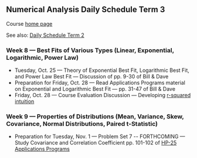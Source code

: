 ## Numerical Analysis Daily Schedule Term 3

Course [home page](./)

See also: [Daily Schedule Term 2](./daily_schedule_term_2.html)

### Week 8 &mdash; Best Fits of Various Types (Linear, Exponential, Logarithmic, Power Law)

* Tuesday, Oct. 25 &mdash; Theory of Exponential Best Fit, Logarithmic Best Fit, and Power Law Best Fit &mdash; Discussion of pp. 9-30 of Bill &amp; Dave 
* Preparation for Friday, Oct. 28 &mdash; Read Applications Programs material on Exponential and Logarithmic Best Fit &mdash; pp. 31-47 of Bill &amp; Dave
* Friday, Oct. 28 &mdash; Course Evaluation Discussion &mdash; Developing [r-squared intuition](./resources/RSquaredIntuition.pdf)

### Week 9 &mdash; Properties of Distributions (Mean, Variance, Skew, Covariance, Normal Distributions, Paired t-Statistic)

* Preparation for Tuesday, Nov. 1 &mdash; Problem Set 7 -- FORTHCOMING &mdash; Study Covariance and Correlation Coefficient pp. 101-102 of [HP-25 Applications Programs](./resources/HP25-ApplicationsPrograms-Chapter6.pdf)
